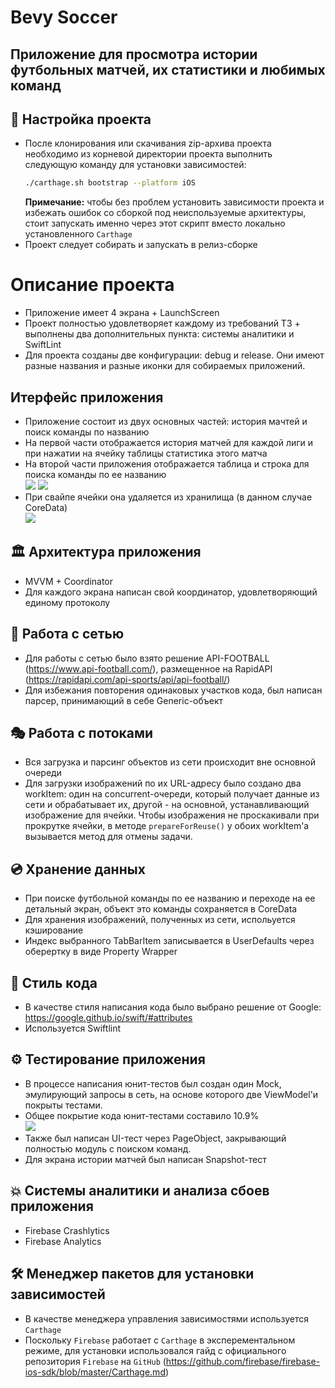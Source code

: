 # Bevy Soccer  
## Приложение для просмотра истории футбольных матчей, их статистики и любимых команд

## 🔧 Настройка проекта

* После клонирования или скачивания zip-архива проекта необходимо из корневой директории проекта выполнить следующую команду для установки зависимостей:
    ```zsh
    ./carthage.sh bootstrap --platform iOS
    ```
    **Примечание:** чтобы без проблем установить зависимости проекта и избежать ошибок со сборкой под неиспользуемые архитектуры, стоит запускать именно через этот скрипт вместо локально установленного <code>Carthage</code>
* Проект следует собирать и запускать в релиз-сборке

# Описание проекта
* Приложение имеет 4 экрана + LaunchScreen
* Проект полностью удовлетворяет каждому из требований ТЗ + выполнены два дополнительных пункта: системы аналитики и SwiftLint
* Для проекта созданы две конфигурации: debug и release. Они имеют разные названия и разные иконки для собираемых приложений.

## Итерфейс приложения
* Приложение состоит из двух основных частей: история мачтей и поиск команды по названию
* На первой части отображается история матчей для каждой лиги и при нажатии на ячейку таблицы статистика этого матча  
* На второй части приложения отображается таблица и строка для поиска команды по ее названию  
![](Screenshots/MatchStatistic.gif) ![](Screenshots/SearchTeam.gif)  
* При свайпе ячейки она удаляется из хранилища (в данном случае CoreData)  
![](Screenshots/RemoveTeam.gif)

## 🏛 Архитектура приложения

* MVVM + Coordinator
* Для каждого экрана написан свой координатор, удовлетворяющий единому протоколу

## 🤖 Работа с сетью

* Для работы с сетью было взято решение API-FOOTBALL (https://www.api-football.com/), размещенное на RapidAPI (https://rapidapi.com/api-sports/api/api-football/)
* Для избежания повторения одинаковых участков кода, был написан парсер, принимающий в себе Generic-объект

## 🎭 Работа с потоками

* Вся загрузка и парсинг объектов из сети происходит вне основной очереди
* Для загрузки изображений по их URL-адресу было создано два workItem: один на concurrent-очереди, который получает данные из сети и обрабатывает их, другой - на основной, устанавливающий изображение для ячейки. Чтобы изображения не проскакивали при прокрутке ячейки, в методе <code>prepareForReuse()</code> у обоих workItem'а вызывается метод для отмены задачи.

## 💿 Хранение данных

* При поиске футбольной команды по ее названию и переходе на ее детальный экран, объект это команды сохраняется в CoreData  
* Для хранения изображений, полученных из сети, испольуется кэширование
* Индекс выбранного TabBarItem записывается в UserDefaults через оберертку в виде Property Wrapper

## 📝 Стиль кода

* В качестве стиля написания кода было выбрано решение от Google: https://google.github.io/swift/#attributes
* Используется Swiftlint

## ⚙️ Тестирование приложения

* В процессе написания юнит-тестов был создан один Mock, эмулирующий запросы в сеть, на основе которого две ViewModel'и покрыты тестами.
* Общее покрытие кода юнит-тестами составило 10.9%  
![](Screenshots/Unit.png)  
* Также был написан UI-тест через PageObject, закрывающий полностью модуль с поиском команд.
* Для экрана истории матчей был написан Snapshot-тест

## 💥 Системы аналитики и анализа сбоев приложения

* Firebase Crashlytics
* Firebase Analytics

## 🛠 Менеджер пакетов для установки зависимостей
* В качестве менеджера управления зависимостями используется <code>Carthage</code>
* Поскольку <code>Firebase</code> работает с <code>Carthage</code> в эксперементальном режиме, для установки использовался гайд с официального репозитория <code>Firebase</code> на <code>GitHub</code> (https://github.com/firebase/firebase-ios-sdk/blob/master/Carthage.md)
